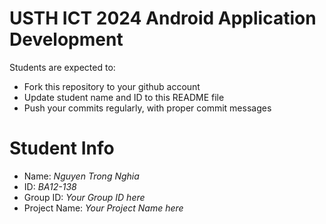 USTH ICT 2024 Android Application Development
=====================================================

Students are expected to:

* Fork this repository to your github account
* Update student name and ID to this README file
* Push your commits regularly, with proper commit messages

Student Info
=======================

* Name: *Nguyen Trong Nghia*
* ID: *BA12-138*
* Group ID: *Your Group ID here*
* Project Name: *Your Project Name here*
